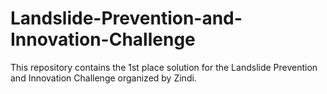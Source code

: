 # Landslide-Prevention-and-Innovation-Challenge
This repository contains the 1st place solution for the Landslide Prevention and Innovation Challenge organized by Zindi.
